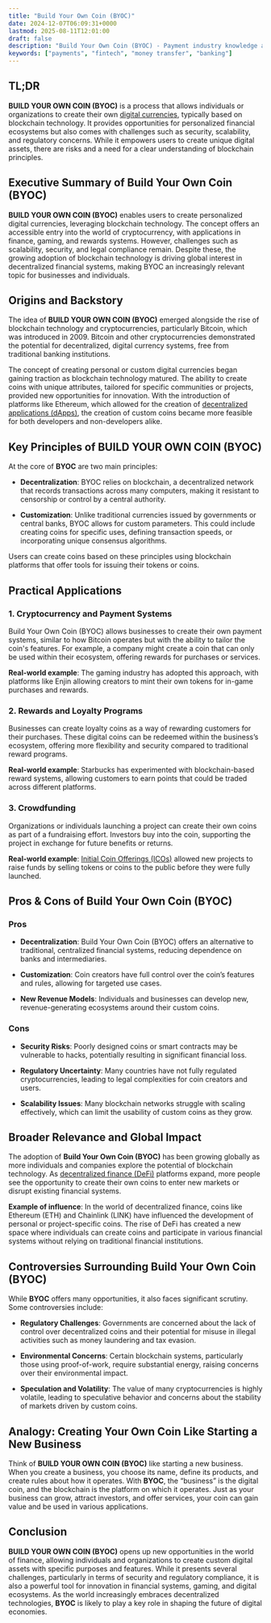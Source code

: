 ```yaml
---
title: "Build Your Own Coin (BYOC)"
date: 2024-12-07T06:09:31+0000
lastmod: 2025-08-11T12:01:00
draft: false
description: "Build Your Own Coin (BYOC) - Payment industry knowledge and insights"
keywords: ["payments", "fintech", "money transfer", "banking"]
---
```


## TL;DR

**BUILD YOUR OWN COIN (BYOC)** is a process that allows individuals or organizations to create their own [digital currencies](https://faisalkhanllc.xyz/resources/payments-wiki/d/digital-currency/), typically based on blockchain technology. It provides opportunities for personalized financial ecosystems but also comes with challenges such as security, scalability, and regulatory concerns. While it empowers users to create unique digital assets, there are risks and a need for a clear understanding of blockchain principles.

## Executive Summary of Build Your Own Coin (BYOC)

**BUILD YOUR OWN COIN (BYOC)** enables users to create personalized digital currencies, leveraging blockchain technology. The concept offers an accessible entry into the world of cryptocurrency, with applications in finance, gaming, and rewards systems. However, challenges such as scalability, security, and legal compliance remain. Despite these, the growing adoption of blockchain technology is driving global interest in decentralized financial systems, making BYOC an increasingly relevant topic for businesses and individuals.

## Origins and Backstory

The idea of **BUILD YOUR OWN COIN (BYOC)** emerged alongside the rise of blockchain technology and cryptocurrencies, particularly Bitcoin, which was introduced in 2009. Bitcoin and other cryptocurrencies demonstrated the potential for decentralized, digital currency systems, free from traditional banking institutions.

The concept of creating personal or custom digital currencies began gaining traction as blockchain technology matured. The ability to create coins with unique attributes, tailored for specific communities or projects, provided new opportunities for innovation. With the introduction of platforms like Ethereum, which allowed for the creation of [decentralized applications (dApps)](https://faisalkhanllc.xyz/resources/payments-wiki/d/decentralized-applications-dapps/), the creation of custom coins became more feasible for both developers and non-developers alike.

## Key Principles of BUILD YOUR OWN COIN (BYOC)

At the core of **BYOC** are two main principles:

- **Decentralization**: BYOC relies on blockchain, a decentralized network that records transactions across many computers, making it resistant to censorship or control by a central authority.

- **Customization**: Unlike traditional currencies issued by governments or central banks, BYOC allows for custom parameters. This could include creating coins for specific uses, defining transaction speeds, or incorporating unique consensus algorithms.

Users can create coins based on these principles using blockchain platforms that offer tools for issuing their tokens or coins.

## Practical Applications 

### 1. Cryptocurrency and Payment Systems

Build Your Own Coin (BYOC) allows businesses to create their own payment systems, similar to how Bitcoin operates but with the ability to tailor the coin's features. For example, a company might create a coin that can only be used within their ecosystem, offering rewards for purchases or services.

**Real-world example**: The gaming industry has adopted this approach, with platforms like Enjin allowing creators to mint their own tokens for in-game purchases and rewards.

### 2. Rewards and Loyalty Programs

Businesses can create loyalty coins as a way of rewarding customers for their purchases. These digital coins can be redeemed within the business’s ecosystem, offering more flexibility and security compared to traditional reward programs.

**Real-world example**: Starbucks has experimented with blockchain-based reward systems, allowing customers to earn points that could be traded across different platforms.

### 3. Crowdfunding

Organizations or individuals launching a project can create their own coins as part of a fundraising effort. Investors buy into the coin, supporting the project in exchange for future benefits or returns.

**Real-world example**: [Initial Coin Offerings (ICOs)](https://faisalkhanllc.xyz/resources/payments-wiki/i/initial-coin-offering-ico/) allowed new projects to raise funds by selling tokens or coins to the public before they were fully launched.

## Pros & Cons of Build Your Own Coin (BYOC)

### Pros

- **Decentralization**: Build Your Own Coin (BYOC) offers an alternative to traditional, centralized financial systems, reducing dependence on banks and intermediaries.

- **Customization**: Coin creators have full control over the coin’s features and rules, allowing for targeted use cases.

- **New Revenue Models**: Individuals and businesses can develop new, revenue-generating ecosystems around their custom coins.

### Cons

- **Security Risks**: Poorly designed coins or smart contracts may be vulnerable to hacks, potentially resulting in significant financial loss.

- **Regulatory Uncertainty**: Many countries have not fully regulated cryptocurrencies, leading to legal complexities for coin creators and users.

- **Scalability Issues**: Many blockchain networks struggle with scaling effectively, which can limit the usability of custom coins as they grow.

## Broader Relevance and Global Impact

The adoption of **Build Your Own Coin (BYOC)** has been growing globally as more individuals and companies explore the potential of blockchain technology. As [decentralized finance (DeFi)](https://faisalkhanllc.xyz/resources/payments-wiki/d/decentralized-finance-defi/) platforms expand, more people see the opportunity to create their own coins to enter new markets or disrupt existing financial systems.

**Example of influence**: In the world of decentralized finance, coins like Ethereum (ETH) and Chainlink (LINK) have influenced the development of personal or project-specific coins. The rise of DeFi has created a new space where individuals can create coins and participate in various financial systems without relying on traditional financial institutions.

## Controversies Surrounding Build Your Own Coin (BYOC)

While **BYOC** offers many opportunities, it also faces significant scrutiny. Some controversies include:

- **Regulatory Challenges**: Governments are concerned about the lack of control over decentralized coins and their potential for misuse in illegal activities such as money laundering and tax evasion.

- **Environmental Concerns**: Certain blockchain systems, particularly those using proof-of-work, require substantial energy, raising concerns over their environmental impact.

- **Speculation and Volatility**: The value of many cryptocurrencies is highly volatile, leading to speculative behavior and concerns about the stability of markets driven by custom coins.

## Analogy: Creating Your Own Coin Like Starting a New Business

Think of **BUILD YOUR OWN COIN (BYOC)** like starting a new business. When you create a business, you choose its name, define its products, and create rules about how it operates. With **BYOC**, the “business” is the digital coin, and the blockchain is the platform on which it operates. Just as your business can grow, attract investors, and offer services, your coin can gain value and be used in various applications.

## Conclusion

**BUILD YOUR OWN COIN (BYOC)** opens up new opportunities in the world of finance, allowing individuals and organizations to create custom digital assets with specific purposes and features. While it presents several challenges, particularly in terms of security and regulatory compliance, it is also a powerful tool for innovation in financial systems, gaming, and digital ecosystems. As the world increasingly embraces decentralized technologies, **BYOC** is likely to play a key role in shaping the future of digital economies.